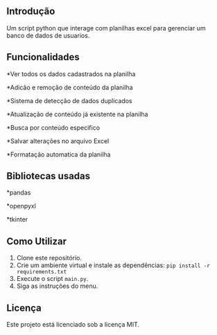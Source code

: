 ## Introdução
Um script python que interage com planilhas excel para gerenciar um banco de dados de usuarios.

## Funcionalidades
*Ver todos os dados cadastrados na planilha

*Adicão e remoção de conteúdo da planilha

*Sistema de detecção de dados duplicados

*Atualização de conteúdo já existente na planilha

*Busca por conteúdo especifico

*Salvar alterações no arquivo Excel

*Formatação automatica da planilha

## Bibliotecas usadas
*pandas

*openpyxl

*tkinter

## Como Utilizar
1. Clone este repositório.
2. Crie um ambiente virtual e instale as dependências: `pip install -r requirements.txt`
3. Execute o script `main.py`.
4. Siga as instruções do menu.

## Licença
Este projeto está licenciado sob a licença MIT.